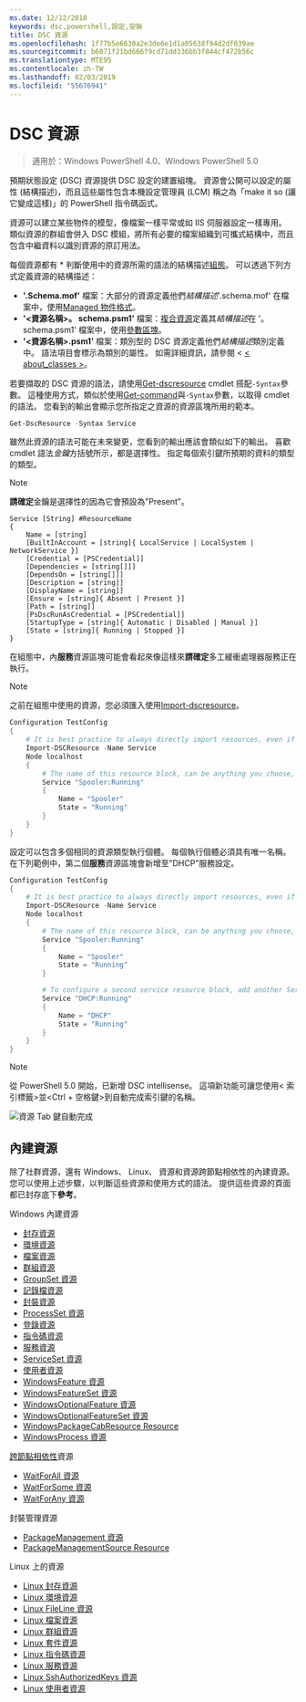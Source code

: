 ```yaml
---
ms.date: 12/12/2018
keywords: dsc,powershell,設定,安裝
title: DSC 資源
ms.openlocfilehash: 1f77b5e6630a2e3de6e1d1a05638f94d2df039ae
ms.sourcegitcommit: b6871f21bd666f9cd71dd336bb3f844cf472b56c
ms.translationtype: MTE95
ms.contentlocale: zh-TW
ms.lasthandoff: 02/03/2019
ms.locfileid: "55676941"
---
```

# <a name="dsc-resources"></a>DSC 資源

>適用於：Windows PowerShell 4.0、Windows PowerShell 5.0

預期狀態設定 (DSC) 資源提供 DSC 設定的建置組塊。 資源會公開可以設定的屬性 (結構描述)，而且這些屬性包含本機設定管理員 (LCM) 稱之為「make it so (讓它變成這樣)」的 PowerShell 指令碼函式。

資源可以建立某些物件的模型，像檔案一樣平常或如 IIS 伺服器設定一樣專用。  類似資源的群組會併入 DSC 模組，將所有必要的檔案組織到可攜式結構中，而且包含中繼資料以識別資源的原訂用法。

每個資源都有 * 判斷使用中的資源所需的語法的結構描述[組態](../configurations/configurations.md)。 可以透過下列方式定義資源的結構描述：

- **'.Schema.mof'** 檔案：大部分的資源定義他們*結構描述*'.schema.mof' 在檔案中，使用[Managed 物件格式](/windows/desktop/wmisdk/managed-object-format--mof-)。
- **'\<資源名稱\>。 schema.psm1'** 檔案：[複合資源](../configurations/compositeConfigs.md)定義其*結構描述*在 '<ResourceName>。 schema.psm1' 檔案中，使用[參數區塊](/powershell/module/microsoft.powershell.core/about/about_functions?view=powershell-6#functions-with-parameters)。
- **'\<資源名稱\>.psm1'** 檔案：類別型的 DSC 資源定義他們*結構描述*類別定義中。 語法項目會標示為類別的屬性。 如需詳細資訊，請參閱 < [< about_classes >](/powershell/module/psdesiredstateconfiguration/about/about_classes_and_dsc)。

若要擷取的 DSC 資源的語法，請使用[Get-dscresource](/powershell/module/PSDesiredStateConfiguration/Get-DscResource) cmdlet 搭配`-Syntax`參數。 這種使用方式，類似於使用[Get-command](/powershell/module/microsoft.powershell.core/get-command)與`-Syntax`參數，以取得 cmdlet 的語法。 您看到的輸出會顯示您所指定之資源的資源區塊所用的範本。

```powershell
Get-DscResource -Syntax Service
```

雖然此資源的語法可能在未來變更，您看到的輸出應該會類似如下的輸出。 喜歡 cmdlet 語法*金鑰*方括號所示，都是選擇性。 指定每個索引鍵所預期的資料的類型的類型。

> [!NOTE]
> **請確定**金鑰是選擇性的因為它會預設為"Present"。

```output
Service [String] #ResourceName
{
    Name = [string]
    [BuiltInAccount = [string]{ LocalService | LocalSystem | NetworkService }]
    [Credential = [PSCredential]]
    [Dependencies = [string[]]]
    [DependsOn = [string[]]]
    [Description = [string]]
    [DisplayName = [string]]
    [Ensure = [string]{ Absent | Present }]
    [Path = [string]]
    [PsDscRunAsCredential = [PSCredential]]
    [StartupType = [string]{ Automatic | Disabled | Manual }]
    [State = [string]{ Running | Stopped }]
}
```

在組態中，內**服務**資源區塊可能會看起來像這樣來**請確定**多工緩衝處理器服務正在執行。

> [!NOTE]
> 之前在組態中使用的資源，您必須匯入使用[Import-dscresource](../configurations/import-dscresource.md)。

```powershell
Configuration TestConfig
{
    # It is best practice to always directly import resources, even if the resource is a built-in resource.
    Import-DSCResource -Name Service
    Node localhost
    {
        # The name of this resource block, can be anything you choose, as long as it is of type [String] as indicated by the schema.
        Service "Spooler:Running"
        {
            Name = "Spooler"
            State = "Running"
        }
    }
}
```

設定可以包含多個相同的資源類型執行個體。 每個執行個體必須具有唯一名稱。 在下列範例中，第二個**服務**資源區塊會新增至"DHCP"服務設定。

```powershell
Configuration TestConfig
{
    # It is best practice to always directly import resources, even if the resource is a built-in resource.
    Import-DSCResource -Name Service
    Node localhost
    {
        # The name of this resource block, can be anything you choose, as long as it is of type [String] as indicated by the schema.
        Service "Spooler:Running"
        {
            Name = "Spooler"
            State = "Running"
        }

        # To configure a second service resource block, add another Service resource block and use a unique name.
        Service "DHCP:Running"
        {
            Name = "DHCP"
            State = "Running"
        }
    }
}
```

> [!NOTE]
> 從 PowerShell 5.0 開始，已新增 DSC intellisense。 這項新功能可讓您使用\< 索引標籤\>並\<Ctrl + 空格鍵\>到自動完成索引鍵的名稱。

![資源 Tab 鍵自動完成](../media/resource-tabcompletion.png)

## <a name="built-in-resources"></a>內建資源

除了社群資源，還有 Windows、 Linux、 資源和資源跨節點相依性的內建資源。 您可以使用上述步驟，以判斷這些資源和使用方式的語法。 提供這些資源的頁面都已封存底下**參考**。

Windows 內建資源

* [封存資源](../reference/resources/windows/archiveResource.md)
* [環境資源](../reference/resources/windows/environmentResource.md)
* [檔案資源](../reference/resources/windows/fileResource.md)
* [群組資源](../reference/resources/windows/groupResource.md)
* [GroupSet 資源](../reference/resources/windows/groupSetResource.md)
* [記錄檔資源](../reference/resources/windows/logResource.md)
* [封裝資源](../reference/resources/windows/packageResource.md)
* [ProcessSet 資源](../reference/resources/windows/ProcessSetResource.md)
* [登錄資源](../reference/resources/windows/registryResource.md)
* [指令碼資源](../reference/resources/windows/scriptResource.md)
* [服務資源](../reference/resources/windows/serviceResource.md)
* [ServiceSet 資源](../reference/resources/windows/serviceSetResource.md)
* [使用者資源](../reference/resources/windows/userResource.md)
* [WindowsFeature 資源](../reference/resources/windows/windowsFeatureResource.md)
* [WindowsFeatureSet 資源](../reference/resources/windows/windowsFeatureSetResource.md)
* [WindowsOptionalFeature 資源](../reference/resources/windows/windowsOptionalFeatureResource.md)
* [WindowsOptionalFeatureSet 資源](../reference/resources/windows/windowsOptionalFeatureSetResource.md)
* [WindowsPackageCabResource Resource](../reference/resources/windows/windowsPackageCabResource.md)
* [WindowsProcess 資源](../reference/resources/windows/windowsProcessResource.md)

[跨節點相依性](../configurations/crossNodeDependencies.md)資源

* [WaitForAll 資源](../reference/resources/windows/waitForAllResource.md)
* [WaitForSome 資源](../reference/resources/windows/waitForSomeResource.md)
* [WaitForAny 資源](../reference/resources/windows/waitForAnyResource.md)

封裝管理資源

* [PackageManagement 資源](../reference/resources/packagemanagement/PackageManagementDscResource.md)
* [PackageManagementSource Resource](../reference/resources/packagemanagement/PackageManagementSourceDscResource.md)

Linux 上的資源

* [Linux 封存資源](../reference/resources/linux/lnxArchiveResource.md)
* [Linux 環境資源](../reference/resources/linux/lnxEnvironmentResource.md)
* [Linux FileLine 資源](../reference/resources/linux/lnxFileLineResource.md)
* [Linux 檔案資源](../reference/resources/linux/lnxFileResource.md)
* [Linux 群組資源](../reference/resources/linux/lnxGroupResource.md)
* [Linux 套件資源](../reference/resources/linux/lnxPackageResource.md)
* [Linux 指令碼資源](../reference/resources/linux/lnxScriptResource.md)
* [Linux 服務資源](../reference/resources/linux/lnxServiceResource.md)
* [Linux SshAuthorizedKeys 資源](../reference/resources/linux/lnxSshAuthorizedKeysResource.md)
* [Linux 使用者資源](../reference/resources/linux/lnxUserResource.md)
